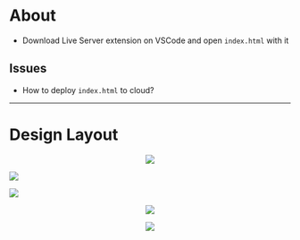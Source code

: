 
# About
- Download Live Server extension on VSCode and open `index.html` with it

## Issues
- How to deploy `index.html` to cloud?

-------------------------------------------------------------------------------------------------

# Design Layout
<p align="center">
  <img src="/learn-bootstrap/requirements/indexhtmllayout.png">
  <p>
  <img src="/learn-bootstrap/requirements/layoutwithborder.png">
  <p>
  <img src="/learn-bootstrap/requirements/mainpagelarge.png">
  <p align="center">
  <img src="/bootstrapPractice/requirements/mainpagemedium.jpeg">
  <p align="center">
  <img src="/learn-bootstrap/requirements/smallscreen.gif">
</p>
